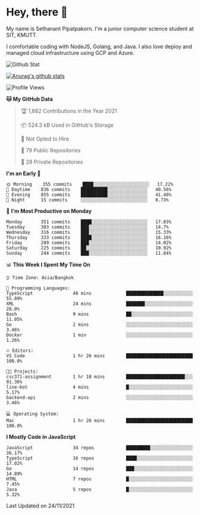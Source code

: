 # Hey, there 🙌
My name is Sethanant Pipatpakorn. I'm a junior computer science student at SIT, KMUTT.

I comfortable coding with NodeJS, Golang, and Java. I also love deploy and managed cloud infrastructure using GCP and Azure.

![Github Stat](https://github-profile-summary-cards.vercel.app/api/cards/profile-details?username=thetkpark&theme=dracula)

[![Anurag's github stats](https://github-readme-stats.vercel.app/api?username=thetkpark&count_private=true&show_icons=true&theme=tokyonight)](https://github.com/anuraghazra/github-readme-stats)

<!--START_SECTION:waka-->
![Profile Views](http://img.shields.io/badge/Profile%20Views-23-blue)

**🐱 My GitHub Data** 

> 🏆 1,882 Contributions in the Year 2021
 > 
> 📦 524.3 kB Used in GitHub's Storage 
 > 
> 🚫 Not Opted to Hire
 > 
> 📜 79 Public Repositories 
 > 
> 🔑 28 Private Repositories  
 > 
**I'm an Early 🐤** 

```text
🌞 Morning    355 commits    ████░░░░░░░░░░░░░░░░░░░░░   17.22% 
🌆 Daytime    836 commits    ██████████░░░░░░░░░░░░░░░   40.56% 
🌃 Evening    855 commits    ██████████░░░░░░░░░░░░░░░   41.48% 
🌙 Night      15 commits     ░░░░░░░░░░░░░░░░░░░░░░░░░   0.73%

```
📅 **I'm Most Productive on Monday** 

```text
Monday       351 commits    ████░░░░░░░░░░░░░░░░░░░░░   17.03% 
Tuesday      303 commits    ███░░░░░░░░░░░░░░░░░░░░░░   14.7% 
Wednesday    316 commits    ███░░░░░░░░░░░░░░░░░░░░░░   15.33% 
Thursday     333 commits    ████░░░░░░░░░░░░░░░░░░░░░   16.16% 
Friday       289 commits    ███░░░░░░░░░░░░░░░░░░░░░░   14.02% 
Saturday     225 commits    ██░░░░░░░░░░░░░░░░░░░░░░░   10.92% 
Sunday       244 commits    ███░░░░░░░░░░░░░░░░░░░░░░   11.84%

```


📊 **This Week I Spent My Time On** 

```text
⌚︎ Time Zone: Asia/Bangkok

💬 Programming Languages: 
TypeScript               48 mins             ██████████████░░░░░░░░░░░   55.89% 
XML                      24 mins             ███████░░░░░░░░░░░░░░░░░░   28.0% 
Bash                     9 mins              ██░░░░░░░░░░░░░░░░░░░░░░░   11.05% 
Go                       2 mins              ░░░░░░░░░░░░░░░░░░░░░░░░░   3.46% 
Docker                   1 min               ░░░░░░░░░░░░░░░░░░░░░░░░░   1.26%

🔥 Editors: 
VS Code                  1 hr 26 mins        █████████████████████████   100.0%

🐱‍💻 Projects: 
csc371-assignment        1 hr 18 mins        ██████████████████████░░░   91.36% 
line-bot                 4 mins              █░░░░░░░░░░░░░░░░░░░░░░░░   5.17% 
backend-api              2 mins              ░░░░░░░░░░░░░░░░░░░░░░░░░   3.46%

💻 Operating System: 
Mac                      1 hr 26 mins        █████████████████████████   100.0%

```

**I Mostly Code in JavaScript** 

```text
JavaScript               34 repos            █████████░░░░░░░░░░░░░░░░   36.17% 
TypeScript               16 repos            ████░░░░░░░░░░░░░░░░░░░░░   17.02% 
Go                       14 repos            ███░░░░░░░░░░░░░░░░░░░░░░   14.89% 
HTML                     7 repos             █░░░░░░░░░░░░░░░░░░░░░░░░   7.45% 
Java                     5 repos             █░░░░░░░░░░░░░░░░░░░░░░░░   5.32%

```



 Last Updated on 24/11/2021
<!--END_SECTION:waka-->
